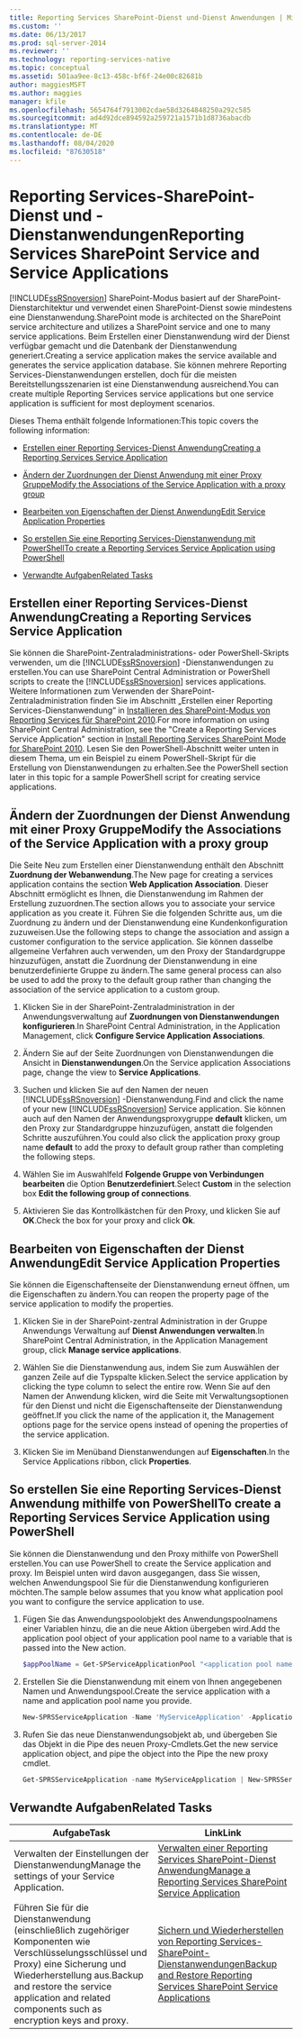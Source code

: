 ```yaml
---
title: Reporting Services SharePoint-Dienst und-Dienst Anwendungen | Microsoft-Dokumentation
ms.custom: ''
ms.date: 06/13/2017
ms.prod: sql-server-2014
ms.reviewer: ''
ms.technology: reporting-services-native
ms.topic: conceptual
ms.assetid: 501aa9ee-8c13-458c-bf6f-24e00c82681b
author: maggiesMSFT
ms.author: maggies
manager: kfile
ms.openlocfilehash: 5654764f7913002cdae58d3264848250a292c585
ms.sourcegitcommit: ad4d92dce894592a259721a1571b1d8736abacdb
ms.translationtype: MT
ms.contentlocale: de-DE
ms.lasthandoff: 08/04/2020
ms.locfileid: "87630518"
---
```

# <a name="reporting-services-sharepoint-service-and-service-applications"></a><span data-ttu-id="6e7c0-102">Reporting Services-SharePoint-Dienst und -Dienstanwendungen</span><span class="sxs-lookup"><span data-stu-id="6e7c0-102">Reporting Services SharePoint Service and Service Applications</span></span>
  [!INCLUDE[ssRSnoversion](../includes/ssrsnoversion-md.md)] <span data-ttu-id="6e7c0-103">SharePoint-Modus basiert auf der SharePoint-Dienstarchitektur und verwendet einen SharePoint-Dienst sowie mindestens eine Dienstanwendung.</span><span class="sxs-lookup"><span data-stu-id="6e7c0-103">SharePoint mode is architected on the SharePoint service architecture and utilizes a SharePoint service and one to many service applications.</span></span> <span data-ttu-id="6e7c0-104">Beim Erstellen einer Dienstanwendung wird der Dienst verfügbar gemacht und die Datenbank der Dienstanwendung generiert.</span><span class="sxs-lookup"><span data-stu-id="6e7c0-104">Creating a service application makes the service available and generates the service application database.</span></span> <span data-ttu-id="6e7c0-105">Sie können mehrere Reporting Services-Dienstanwendungen erstellen, doch für die meisten Bereitstellungsszenarien ist eine Dienstanwendung ausreichend.</span><span class="sxs-lookup"><span data-stu-id="6e7c0-105">You can create multiple Reporting Services service applications but one service application is sufficient for most deployment scenarios.</span></span>  
  
 <span data-ttu-id="6e7c0-106">Dieses Thema enthält folgende Informationen:</span><span class="sxs-lookup"><span data-stu-id="6e7c0-106">This topic covers the following information:</span></span>  
  
-   [<span data-ttu-id="6e7c0-107">Erstellen einer Reporting Services-Dienst Anwendung</span><span class="sxs-lookup"><span data-stu-id="6e7c0-107">Creating a Reporting Services Service Application</span></span>](#bkmk_createapp)  
  
-   [<span data-ttu-id="6e7c0-108">Ändern der Zuordnungen der Dienst Anwendung mit einer Proxy Gruppe</span><span class="sxs-lookup"><span data-stu-id="6e7c0-108">Modify the Associations of the Service Application with a proxy group</span></span>](#bkmk_associations)  
  
-   [<span data-ttu-id="6e7c0-109">Bearbeiten von Eigenschaften der Dienst Anwendung</span><span class="sxs-lookup"><span data-stu-id="6e7c0-109">Edit Service Application Properties</span></span>](#bkmk_editserviceapplication)  
  
-   [<span data-ttu-id="6e7c0-110">So erstellen Sie eine Reporting Services-Dienstanwendung mit PowerShell</span><span class="sxs-lookup"><span data-stu-id="6e7c0-110">To create a Reporting Services Service Application using PowerShell</span></span>](#bkmk_powershell_create_ssrs_serviceapp)  
  
-   [<span data-ttu-id="6e7c0-111">Verwandte Aufgaben</span><span class="sxs-lookup"><span data-stu-id="6e7c0-111">Related Tasks</span></span>](#bkmk_related)  
  
##  <a name="creating-a-reporting-services-service-application"></a><a name="bkmk_createapp"></a><span data-ttu-id="6e7c0-112">Erstellen einer Reporting Services-Dienst Anwendung</span><span class="sxs-lookup"><span data-stu-id="6e7c0-112">Creating a Reporting Services Service Application</span></span>  
 <span data-ttu-id="6e7c0-113">Sie können die SharePoint-Zentraladministrations- oder PowerShell-Skripts verwenden, um die [!INCLUDE[ssRSnoversion](../includes/ssrsnoversion-md.md)] -Dienstanwendungen zu erstellen.</span><span class="sxs-lookup"><span data-stu-id="6e7c0-113">You can use SharePoint Central Administration or PowerShell scripts to create the [!INCLUDE[ssRSnoversion](../includes/ssrsnoversion-md.md)] services applications.</span></span> <span data-ttu-id="6e7c0-114">Weitere Informationen zum Verwenden der SharePoint-Zentraladministration finden Sie im Abschnitt „Erstellen einer Reporting Services-Dienstanwendung“ in [Installieren des SharePoint-Modus von Reporting Services für SharePoint 2010](../../2014/sql-server/install/install-reporting-services-sharepoint-mode-for-sharepoint-2010.md).</span><span class="sxs-lookup"><span data-stu-id="6e7c0-114">For more information on using SharePoint Central Administration, see the "Create a Reporting Services Service Application" section in [Install Reporting Services SharePoint Mode for SharePoint 2010](../../2014/sql-server/install/install-reporting-services-sharepoint-mode-for-sharepoint-2010.md).</span></span> <span data-ttu-id="6e7c0-115">Lesen Sie den PowerShell-Abschnitt weiter unten in diesem Thema, um ein Beispiel zu einem PowerShell-Skript für die Erstellung von Dienstanwendungen zu erhalten.</span><span class="sxs-lookup"><span data-stu-id="6e7c0-115">See the PowerShell section later in this topic for a sample PowerShell script for creating service applications.</span></span>  
  
##  <a name="modify-the-associations-of-the-service-application-with-a-proxy-group"></a><a name="bkmk_associations"></a><span data-ttu-id="6e7c0-116">Ändern der Zuordnungen der Dienst Anwendung mit einer Proxy Gruppe</span><span class="sxs-lookup"><span data-stu-id="6e7c0-116">Modify the Associations of the Service Application with a proxy group</span></span>  
 <span data-ttu-id="6e7c0-117">Die Seite Neu zum Erstellen einer Dienstanwendung enthält den Abschnitt **Zuordnung der Webanwendung**.</span><span class="sxs-lookup"><span data-stu-id="6e7c0-117">The New page for creating a services application contains the section **Web Application Association**.</span></span> <span data-ttu-id="6e7c0-118">Dieser Abschnitt ermöglicht es Ihnen, die Dienstanwendung im Rahmen der Erstellung zuzuordnen.</span><span class="sxs-lookup"><span data-stu-id="6e7c0-118">The section allows you to associate your service application as you create it.</span></span> <span data-ttu-id="6e7c0-119">Führen Sie die folgenden Schritte aus, um die Zuordnung zu ändern und der Dienstanwendung eine Kundenkonfiguration zuzuweisen.</span><span class="sxs-lookup"><span data-stu-id="6e7c0-119">Use the following steps to change the association and assign a customer configuration to the service application.</span></span> <span data-ttu-id="6e7c0-120">Sie können dasselbe allgemeine Verfahren auch verwenden, um den Proxy der Standardgruppe hinzuzufügen, anstatt die Zuordnung der Dienstanwendung in eine benutzerdefinierte Gruppe zu ändern.</span><span class="sxs-lookup"><span data-stu-id="6e7c0-120">The same general process can also be used to add the proxy to the default group rather than changing the association of the service application to a custom group.</span></span>  
  
1.  <span data-ttu-id="6e7c0-121">Klicken Sie in der SharePoint-Zentraladministration in der Anwendungsverwaltung auf **Zuordnungen von Dienstanwendungen konfigurieren**.</span><span class="sxs-lookup"><span data-stu-id="6e7c0-121">In SharePoint Central Administration, in the Application Management, click **Configure Service Application Associations**.</span></span>  
  
2.  <span data-ttu-id="6e7c0-122">Ändern Sie auf der Seite Zuordnungen von Dienstanwendungen die Ansicht in **Dienstanwendungen**.</span><span class="sxs-lookup"><span data-stu-id="6e7c0-122">On the Service application Associations page, change the view to **Service Applications**.</span></span>  
  
3.  <span data-ttu-id="6e7c0-123">Suchen und klicken Sie auf den Namen der neuen [!INCLUDE[ssRSnoversion](../includes/ssrsnoversion-md.md)] -Dienstanwendung.</span><span class="sxs-lookup"><span data-stu-id="6e7c0-123">Find and click the name of your new [!INCLUDE[ssRSnoversion](../includes/ssrsnoversion-md.md)] Service application.</span></span> <span data-ttu-id="6e7c0-124">Sie können auch auf den Namen der Anwendungsproxygruppe **default** klicken, um den Proxy zur Standardgruppe hinzuzufügen, anstatt die folgenden Schritte auszuführen.</span><span class="sxs-lookup"><span data-stu-id="6e7c0-124">You could also click the application proxy group name **default** to add the proxy to default group rather than completing the following steps.</span></span>  
  
4.  <span data-ttu-id="6e7c0-125">Wählen Sie im Auswahlfeld **Folgende Gruppe von Verbindungen bearbeiten** die Option **Benutzerdefiniert**.</span><span class="sxs-lookup"><span data-stu-id="6e7c0-125">Select **Custom** in the selection box **Edit the following group of connections**.</span></span>  
  
5.  <span data-ttu-id="6e7c0-126">Aktivieren Sie das Kontrollkästchen für den Proxy, und klicken Sie auf **OK**.</span><span class="sxs-lookup"><span data-stu-id="6e7c0-126">Check the box for your proxy and click **Ok**.</span></span>  
  
##  <a name="edit-service-application-properties"></a><a name="bkmk_editserviceapplication"></a><span data-ttu-id="6e7c0-127">Bearbeiten von Eigenschaften der Dienst Anwendung</span><span class="sxs-lookup"><span data-stu-id="6e7c0-127">Edit Service Application Properties</span></span>  
 <span data-ttu-id="6e7c0-128">Sie können die Eigenschaftenseite der Dienstanwendung erneut öffnen, um die Eigenschaften zu ändern.</span><span class="sxs-lookup"><span data-stu-id="6e7c0-128">You can reopen the property page of the service application to modify the properties.</span></span>  
  
1.  <span data-ttu-id="6e7c0-129">Klicken Sie in der SharePoint-zentral Administration in der Gruppe Anwendungs Verwaltung auf **Dienst Anwendungen verwalten**.</span><span class="sxs-lookup"><span data-stu-id="6e7c0-129">In SharePoint Central Administration, in the Application Management group, click **Manage service applications**.</span></span>  
  
2.  <span data-ttu-id="6e7c0-130">Wählen Sie die Dienstanwendung aus, indem Sie zum Auswählen der ganzen Zeile auf die Typspalte klicken.</span><span class="sxs-lookup"><span data-stu-id="6e7c0-130">Select the service application by clicking the type column to select the entire row.</span></span> <span data-ttu-id="6e7c0-131">Wenn Sie auf den Namen der Anwendung klicken, wird die Seite mit Verwaltungsoptionen für den Dienst und nicht die Eigenschaftenseite der Dienstanwendung geöffnet.</span><span class="sxs-lookup"><span data-stu-id="6e7c0-131">If you click the name of the application it, the Management options page for the service opens instead of opening the properties of the service application.</span></span>  
  
3.  <span data-ttu-id="6e7c0-132">Klicken Sie im Menüband Dienstanwendungen auf **Eigenschaften**.</span><span class="sxs-lookup"><span data-stu-id="6e7c0-132">In the Service Applications ribbon, click **Properties**.</span></span>  
  
##  <a name="to-create-a-reporting-services-service-application-using-powershell"></a><a name="bkmk_powershell_create_ssrs_serviceapp"></a><span data-ttu-id="6e7c0-133">So erstellen Sie eine Reporting Services-Dienst Anwendung mithilfe von PowerShell</span><span class="sxs-lookup"><span data-stu-id="6e7c0-133">To create a Reporting Services Service Application using PowerShell</span></span>  
 <span data-ttu-id="6e7c0-134">Sie können die Dienstanwendung und den Proxy mithilfe von PowerShell erstellen.</span><span class="sxs-lookup"><span data-stu-id="6e7c0-134">You can use PowerShell to create the Service application and proxy.</span></span> <span data-ttu-id="6e7c0-135">Im Beispiel unten wird davon ausgegangen, dass Sie wissen, welchen Anwendungspool Sie für die Dienstanwendung konfigurieren möchten.</span><span class="sxs-lookup"><span data-stu-id="6e7c0-135">The sample below assumes that you know what application pool you want to configure the service application to use.</span></span>  
  
1.  <span data-ttu-id="6e7c0-136">Fügen Sie das Anwendungspoolobjekt des Anwendungspoolnamens einer Variablen hinzu, die an die neue Aktion übergeben wird.</span><span class="sxs-lookup"><span data-stu-id="6e7c0-136">Add the application pool object of your application pool name to a variable that is passed into the New action.</span></span>  
  
    ```powershell
    $appPoolName = Get-SPServiceApplicationPool "<application pool name>"  
    ```  
  
2.  <span data-ttu-id="6e7c0-137">Erstellen Sie die Dienstanwendung mit einem von Ihnen angegebenen Namen und Anwendungspool.</span><span class="sxs-lookup"><span data-stu-id="6e7c0-137">Create the service application with a name and application pool name you provide.</span></span>  
  
    ```powershell
    New-SPRSServiceApplication -Name 'MyServiceApplication' -ApplicationPool $appPoolName -DatabaseName 'MyServiceApplicationDatabase' -DatabaseServer '<Server Name>'  
    ```  
  
3.  <span data-ttu-id="6e7c0-138">Rufen Sie das neue Dienstanwendungsobjekt ab, und übergeben Sie das Objekt in die Pipe des neuen Proxy-Cmdlets.</span><span class="sxs-lookup"><span data-stu-id="6e7c0-138">Get the new service application object, and pipe the object into the Pipe the new proxy cmdlet.</span></span>  
  
    ```powershell
    Get-SPRSServiceApplication -name MyServiceApplication | New-SPRSServiceApplicationProxy "MyServiceApplicationProxy"  
    ```  
  
##  <a name="related-tasks"></a><a name="bkmk_related"></a> <span data-ttu-id="6e7c0-139">Verwandte Aufgaben</span><span class="sxs-lookup"><span data-stu-id="6e7c0-139">Related Tasks</span></span>  
  
|<span data-ttu-id="6e7c0-140">Aufgabe</span><span class="sxs-lookup"><span data-stu-id="6e7c0-140">Task</span></span>|<span data-ttu-id="6e7c0-141">Link</span><span class="sxs-lookup"><span data-stu-id="6e7c0-141">Link</span></span>|  
|----------|----------|  
|<span data-ttu-id="6e7c0-142">Verwalten der Einstellungen der Dienstanwendung</span><span class="sxs-lookup"><span data-stu-id="6e7c0-142">Manage the settings of your Service Application.</span></span>|[<span data-ttu-id="6e7c0-143">Verwalten einer Reporting Services SharePoint-Dienst Anwendung</span><span class="sxs-lookup"><span data-stu-id="6e7c0-143">Manage a Reporting Services SharePoint Service Application</span></span>](../../2014/reporting-services/manage-a-reporting-services-sharepoint-service-application.md)|  
|<span data-ttu-id="6e7c0-144">Führen Sie für die Dienstanwendung (einschließlich zugehöriger Komponenten wie Verschlüsselungsschlüssel und Proxy) eine Sicherung und Wiederherstellung aus.</span><span class="sxs-lookup"><span data-stu-id="6e7c0-144">Backup and restore the service application and related components such as encryption keys and proxy.</span></span>|[<span data-ttu-id="6e7c0-145">Sichern und Wiederherstellen von Reporting Services-SharePoint-Dienstanwendungen</span><span class="sxs-lookup"><span data-stu-id="6e7c0-145">Backup and Restore Reporting Services SharePoint Service Applications</span></span>](../../2014/reporting-services/backup-and-restore-reporting-services-sharepoint-service-applications.md)|  
